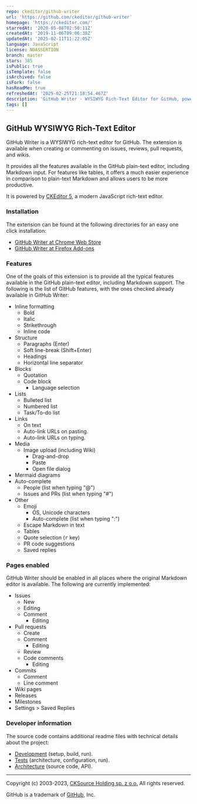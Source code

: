 ```yaml
---
repo: ckeditor/github-writer
url: 'https://github.com/ckeditor/github-writer'
homepage: 'https://ckeditor.com/'
starredAt: '2020-05-08T02:50:11Z'
createdAt: '2019-11-06T09:06:38Z'
updatedAt: '2025-02-11T11:22:05Z'
language: JavaScript
license: NOASSERTION
branch: master
stars: 385
isPublic: true
isTemplate: false
isArchived: false
isFork: false
hasReadMe: true
refreshedAt: '2025-02-25T21:18:54.467Z'
description: 'GitHub Writer - WYSIWYG Rich-Text Editor for GitHub, powered by CKEditor.'
tags: []
---
```


## GitHub WYSIWYG Rich-Text Editor

GitHub Writer is a WYSIWYG rich-text editor for GitHub. The extension is available when creating or commenting on issues, reviews, pull requests, and wikis. 

It provides all the features available in the GitHub plain-text editor, including Markdown input. For features like tables, it offers a much easier experience in comparison to plain-text Markdown and allows users to be more productive. 

It is powered by [CKEditor 5](https://ckeditor.com/ckeditor-5/), a modern JavaScript rich-text editor.

### Installation

The extension can be found at the following directories for an easy one click installation:

*   [GitHub Writer at Chrome Web Store](https://chrome.google.com/webstore/detail/github-writer/diilnnhpcdjhhkjcbdljaonhmhapadap)
*   [GitHub Writer at Firefox Add-ons](https://addons.mozilla.org/en-US/firefox/addon/github-writer/)

### Features

One of the goals of this extension is to provide all the typical features available in the GitHub plain-text editor, including Markdown support. The following is the list of GitHub features, with the ones checked already available in GitHub Writer:

*   Inline formatting
    *   Bold
    *   Italic
    *   Strikethrough
    *   Inline code
*   Structure
    *   Paragraphs (Enter)
    *   Soft line-break (Shift+Enter)
    *   Headings
    *   Horizontal line separator
*   Blocks
    *   Quotation
    *   Code block
        *   Language selection
*   Lists
    *   Bulleted list
    *   Numbered list
    *   Task/To-do list
*   Links
    *   On text
    *   Auto-link URLs on pasting.
    *   Auto-link URLs on typing.
*   Media
    *   Image upload (including Wiki)
        *   Drag-and-drop
        *   Paste
        *   Open file dialog
*   Mermaid diagrams
*   Auto-complete
    *   People (list when typing "@")
    *   Issues and PRs (list when typing "#")
*   Other
    *   Emoji
        *   OS, Unicode characters
        *   Auto-complete (list when typing ":")
    *   Escape Markdown in text
    *   Tables
    *   Quote selection (<kbd>r</kbd> key)
    *   PR code suggestions
    *   Saved replies

### Pages enabled

GitHub Writer should be enabled in all places where the original Markdown editor is available. The following are currently implemented:

*   Issues
    *   New
    *   Editing
    *   Comment
        *   Editing
*   Pull requests
    *   Create
    *   Comment
        *   Editing
    *   Review
    *   Code comments
        *   Editing
*   Commits
    *   Comment
    *   Line comment
*   Wiki pages
*   Releases
*   Milestones
*   Settings > Saved Replies

### Developer information

The source code contains additional readme files with technical details about the project:

*   [Development](dev/README.md) (setup, build, run).
*   [Tests](tests/README.md) (architecture, configuration, run).
*   [Architecture](src/README.md) (source code, API).

---

Copyright (c) 2003-2023, [CKSource Holding sp. z o.o.](http://cksource.com) All rights reserved.

GitHub is a trademark of [GitHub](https://github.com/), Inc.

